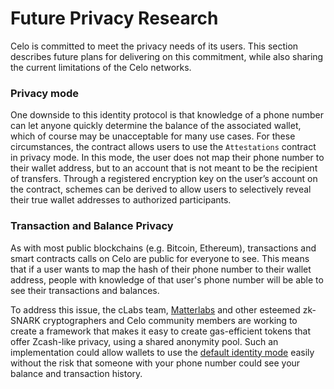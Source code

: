 # Future Privacy Research

Celo is committed to meet the privacy needs of its users. This section describes future plans for delivering on this commitment, while also sharing the current limitations of the Celo networks.

### Privacy mode

One downside to this identity protocol is that knowledge of a phone number can let anyone quickly determine the balance of the associated wallet, which of course may be unacceptable for many use cases. For these circumstances, the contract allows users to use the `Attestations` contract in privacy mode. In this mode, the user does not map their phone number to their wallet address, but to an account that is not meant to be the recipient of transfers. Through a registered encryption key on the user’s account on the contract, schemes can be derived to allow users to selectively reveal their true wallet addresses to authorized participants.

### Transaction and Balance Privacy

As with most public blockchains \(e.g. Bitcoin, Ethereum\), transactions and smart contracts calls on Celo are public for everyone to see. This means that if a user wants to map the hash of their phone number to their wallet address, people with knowledge of that user's phone number will be able to see their transactions and balances.

To address this issue, the cLabs team, [Matterlabs](https://matterlabs.dev) and other esteemed zk-SNARK cryptographers and Celo community members are working to create a framework that makes it easy to create gas-efficient tokens that offer Zcash-like privacy, using a shared anonymity pool. Such an implementation could allow wallets to use the [default identity mode](identity/) easily without the risk that someone with your phone number could see your balance and transaction history.

